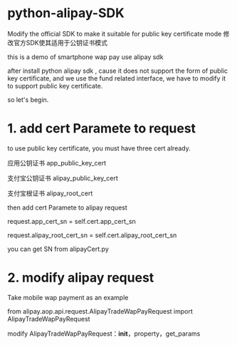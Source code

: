 # python-alipay-SDK
Modify the official SDK to make it suitable for public key certificate mode
修改官方SDK使其适用于公钥证书模式

this is a demo of smartphone wap pay use alipay sdk

after install python alipay sdk , 
cause it does not support the form of public key certificate, 
and we use the fund related interface, 
we have to modify it to support public key certificate.

so let's begin.

# 1. add cert Paramete to request
   to use public key certificate,
   you must have three cert already.
   
   应用公钥证书 app_public_key_cert
   
   支付宝公钥证书 alipay_public_key_cert
   
   支付宝根证书 alipay_root_cert
   
   then add cert Paramete to alipay request
   
   request.app_cert_sn = self.cert.app_cert_sn

   request.alipay_root_cert_sn = self.cert.alipay_root_cert_sn
   
   you can get SN from alipayCert.py
   
# 2. modify alipay request
   Take mobile wap payment as an example
   
   from alipay.aop.api.request.AlipayTradeWapPayRequest import AlipayTradeWapPayRequest
   
   modify AlipayTradeWapPayRequest：__init__，property，get_params
    

